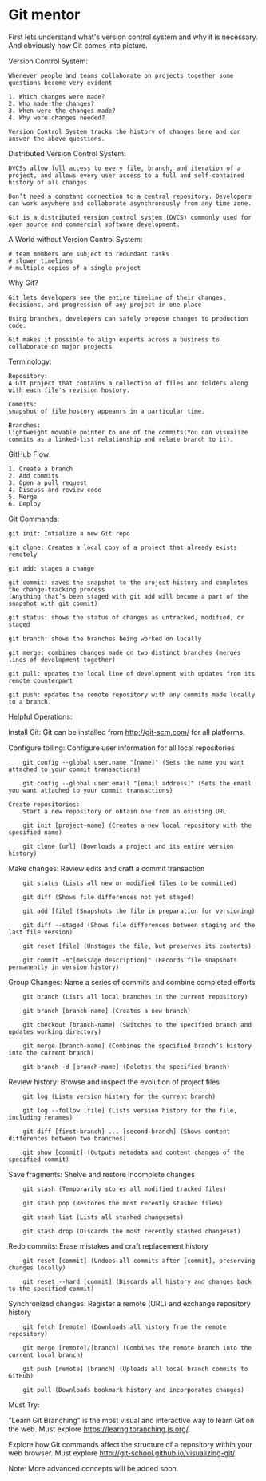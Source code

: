 # Git mentor

First lets understand what's version control system and why it is necessary. And obviously how Git comes into picture.

Version Control System:

    Whenever people and teams collaborate on projects together some questions become very evident
    
    1. Which changes were made?
    2. Who made the changes?
    3. When were the changes made?
    4. Why were changes needed?
    
    Version Control System tracks the history of changes here and can answer the above questions.
    

Distributed Version Control System:

    DVCSs allow full access to every file, branch, and iteration of a project, and allows every user access to a full and self-contained history of all changes.
    
    Don’t need a constant connection to a central repository. Developers can work anywhere and collaborate asynchronously from any time zone.
    
    Git is a distributed version control system (DVCS) commonly used for open source and commercial software development.

A World without Version Control System:

    # team members are subject to redundant tasks
    # slower timelines
    # multiple copies of a single project
   

Why Git?

    Git lets developers see the entire timeline of their changes, decisions, and progression of any project in one place
    
    Using branches, developers can safely propose changes to production code.
    
    Git makes it possible to align experts across a business to collaborate on major projects
    

Terminology:
    
    Repository:
    A Git project that contains a collection of files and folders along with each file's revision hostory.

    Commits:
    snapshot of file hostory appeanrs in a particular time.
    
    Branches:
    Lightweight movable pointer to one of the commits(You can visualize commits as a linked-list relationship and relate branch to it).
    
GitHub Flow:

    1. Create a branch
    2. Add commits
    3. Open a pull request
    4. Discuss and review code
    5. Merge
    6. Deploy
 
Git Commands:
    
    git init: Intialize a new Git repo
    
    git clone: Creates a local copy of a project that already exists remotely
    
    git add: stages a change
    
    git commit: saves the snapshot to the project history and completes the change-tracking process
    (Anything that’s been staged with git add will become a part of the snapshot with git commit)
    
    git status: shows the status of changes as untracked, modified, or staged
    
    git branch: shows the branches being worked on locally
    
    git merge: combines changes made on two distinct branches (merges lines of development together)
    
    git pull: updates the local line of development with updates from its remote counterpart
    
    git push: updates the remote repository with any commits made locally to a branch.
    
    
Helpful Operations:

   Install Git:
        Git can be installed from
        http://git-scm.com/ for all platforms.
        
   Configure tolling:
        Configure user information for all local repositories

        git config --global user.name "[name]" (Sets the name you want attached to your commit transactions)
    
        git config --global user.email "[email address]" (Sets the email you want attached to your commit transactions)

    Create repositories:
        Start a new repository or obtain one from an existing URL

        git init [project-name] (Creates a new local repository with the specified name)
        
        git clone [url] (Downloads a project and its entire version history)
       
   Make changes:
        Review edits and craft a commit transaction
    
        git status (Lists all new or modified files to be committed)

        git diff (Shows file differences not yet staged)
        
        git add [file] (Snapshots the file in preparation for versioning)
        
        git diff --staged (Shows file differences between staging and the last file version)
        
        git reset [file] (Unstages the file, but preserves its contents)
        
        git commit -m"[message description]" (Records file snapshots permanently in version history)
        
        
   Group Changes:
        Name a series of commits and combine completed efforts

        git branch (Lists all local branches in the current repository)
        
        git branch [branch-name] (Creates a new branch)
        
        git checkout [branch-name] (Switches to the specified branch and updates working directory)
        
        git merge [branch-name] (Combines the specified branch’s history into the current branch)
        
        git branch -d [branch-name] (Deletes the specified branch)
        
   Review history:
        Browse and inspect the evolution of project files
    
        git log (Lists version history for the current branch)

        git log --follow [file] (Lists version history for the file, including renames)
        
        git diff [first-branch] ... [second-branch] (Shows content differences between two branches)
        
        git show [commit] (Outputs metadata and content changes of the specified commit)


   Save fragments:
        Shelve and restore incomplete changes

        git stash (Temporarily stores all modified tracked files)
        
        git stash pop (Restores the most recently stashed files)
        
        git stash list (Lists all stashed changesets)
        
        git stash drop (Discards the most recently stashed changeset)
        
   Redo commits:
        Erase mistakes and craft replacement history

        git reset [commit] (Undoes all commits after [commit], preserving changes locally)
        
        git reset --hard [commit] (Discards all history and changes back to the specified commit)
        
   
   Synchronized changes:
        Register a remote (URL) and exchange repository history

        git fetch [remote] (Downloads all history from the remote repository)
        
        git merge [remote]/[branch] (Combines the remote branch into the current local branch)
        
        git push [remote] [branch] (Uploads all local branch commits to GitHub)
        
        git pull (Downloads bookmark history and incorporates changes)
        
        
   Must Try:  
   
   "Learn Git Branching" is the most visual and interactive way to learn Git on the web. Must explore 
   https://learngitbranching.js.org/.
   
   Explore how Git commands affect the structure of a repository within your web browser. Must explore 
   http://git-school.github.io/visualizing-git/.
   
   Note: More advanced concepts will be added soon.